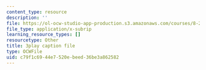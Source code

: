 ```yaml
---
content_type: resource
description: ''
file: https://ol-ocw-studio-app-production.s3.amazonaws.com/courses/8-286-the-early-universe-fall-2013/c79f1c6944e7520ebeed36be3a862582_YfbXB_MSkSY.vtt
file_type: application/x-subrip
learning_resource_types: []
resourcetype: Other
title: 3play caption file
type: OCWFile
uid: c79f1c69-44e7-520e-beed-36be3a862582
---
```

